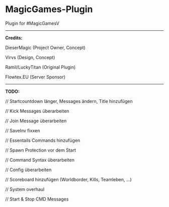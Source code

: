 # MagicGames-Plugin
Plugin for #MagicGamesV

-------------------

**Credits:**

DieserMagic (Project Owner, Concept)

Virvs (Design, Concept)

Ramil/LuckyTitan (Original Plugin)

Flowtex.EU (Server Sponsor)

-------------------

**TODO:**

// Startcountdown länger, Messages ändern, Title hinzufügen

// Kick Messages überarbeiten

// Join Message überarbeiten

// SaveInv fixxen

// Essentails Commands hinzufügen

// Spawn Protection vor dem Start

// Command Syntax überarbeiten

// Config überarbeiten

// Scoreboard hinzufügen (Worldborder, Kills, Teamleben, ...)

// System overhaul

// Start & Stop CMD Messages
